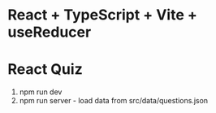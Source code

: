# React + TypeScript + Vite + useReducer

# React Quiz

1. npm run dev
2. npm run server - load data from src/data/questions.json
